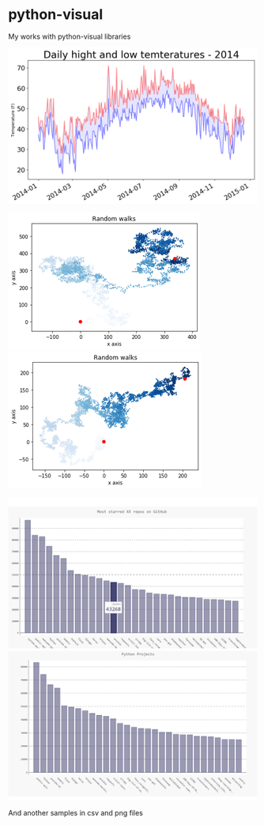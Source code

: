 # python-visual
My works with python-visual libraries



![](png-files/space_beetween.png)

![](png-files/Figure_3.png)
![](png-files/Figure_4.png)

![](png-files/Python_most_starred_repos.png)
![](png-files/Python_repos.png)

And another samples in csv and png files
